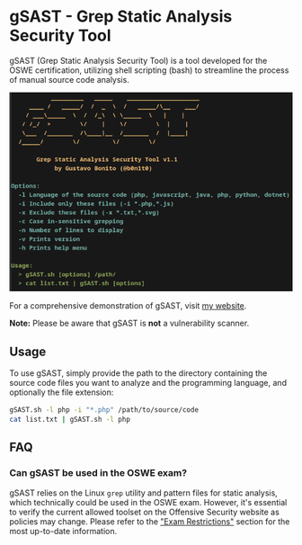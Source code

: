 # gSAST - Grep Static Analysis Security Tool

gSAST (Grep Static Analysis Security Tool) is a tool developed for the OSWE certification, utilizing shell scripting (bash) to streamline the process of manual source code analysis.

![gSAST Demo](./demo/gsast.png)

For a comprehensive demonstration of gSAST, visit [my website](https://gustavobonito.pt/posts/gsast/).

**Note:** Please be aware that gSAST is **not** a vulnerability scanner.

## Usage
To use gSAST, simply provide the path to the directory containing the source code files you want to analyze and the programming language, and optionally the file extension:

```bash
gSAST.sh -l php -i "*.php" /path/to/source/code
cat list.txt | gSAST.sh -l php
```

## FAQ
### Can gSAST be used in the OSWE exam?
gSAST relies on the Linux `grep` utility and pattern files for static analysis, which technically could be used in the OSWE exam. However, it's essential to verify the current allowed toolset on the Offensive Security website as policies may change. Please refer to the ["Exam Restrictions"](https://help.offsec.com/hc/en-us/articles/360046869951-WEB-300-Advanced-Web-Attacks-and-Exploitation-OSWE-Exam-Guide#exam-restrictions) section for the most up-to-date information.